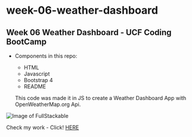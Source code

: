# week-06-weather-dashboard
## Week 06 Weather Dashboard - UCF Coding BootCamp

- Components in this repo:
  - HTML
  - Javascript
  - Bootstrap 4
  - README
  
  This code was made it in JS to create a Weather Dashboard App with OpenWeatherMap.org Api.

![Image of FullStackable](https://i.postimg.cc/rpP7D0RV/dashboard.png)

Check my work  - Click!
[HERE](https://fullstackable.github.io/week-06-weather-dashboard/)

